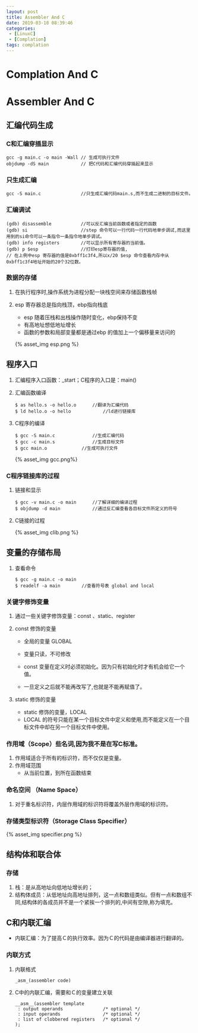 ```yaml
---
layout: post
title: Assembler And C
date: 2019-03-18 08:39:46
categories: 
 - [LinuxC]
 - [Complation]
tags: complation
---
```


#  Complation And C

# **Assembler And C**

## 汇编代码生成

### C和汇编穿插显示

```
gcc -g main.c -o main -Wall	// 生成可执行文件
objdump -dS main			// 把C代码和汇编代码穿插起来显示
```

### 只生成汇编

```
gcc -S main.c				//只生成汇编代码main.s,而不生成二进制的目标文件。
```

### 汇编调试

```
(gdb) disassemble			//可以反汇编当前函数或者指定的函数
(gdb) si 					//step 命令可以一行代码一行代码地单步调试,而这里用到的si命令可以一条指令一条指令地单步调试。
(gdb) info registers 		//可以显示所有寄存器的当前值。
(gdb) p $esp				//打印esp寄存器的值,
// 在上例中esp 寄存器的值是0xbff1c3f4,所以x/20 $esp 命令查看内存中从0xbff1c3f4地址开始的20个32位数。
```

### 数据的存储

1. 在执行程序时,操作系统为进程分配一块栈空间来存储函数栈帧

2. esp 寄存器总是指向栈顶，ebp指向栈底

   + esp 随着压栈和出栈操作随时变化，ebp保持不变
   + 有高地址想低地址增长
   + 函数的参数和局部变量都是通过ebp 的值加上一个偏移量来访问的

   {% asset_img esp.png %}

## 程序入口

1. 汇编程序入口函数：_start；C程序的入口是：main()

2. 汇编函数编译

   ```
   $ as hello.s -o hello.o		//翻译为汇编代码
   $ ld hello.o -o hello			//ld进行链接库
   ```

3. C程序的编译

   ```
   $ gcc -S main.c				//生成汇编代码
   $ gcc -c main.s				//生成目标文件
   $ gcc main.o				//生成可执行文件
   ```

   {% asset_img gcc.png%}

### C程序链接库的过程

1. 链接和显示

   ```
   $ gcc -v main.c -o main		//了解详细的编译过程
   $ objdump -d main			//通过反汇编查看各目标文件所定义的符号
   ```

2. C链接的过程

   {% asset_img clib.png %}

## 变量的存储布局

1. 查看命令

   ```
   $ gcc -g main.c -o main	
   $ readelf -a main		//查看符号表 global and local
   ```

### 关键字修饰变量

1. 通过一些关键字修饰变量：const 、static、register

2. const 修饰的变量

   + 全局的变量 GLOBAL

   + 变量只读，不可修改
   + const 变量在定义时必须初始化。因为只有初始化时才有机会给它一个值。
   + 一旦定义之后就不能再改写了,也就是不能再赋值了。

3. static 修饰的变量

   + static 修饰的变量，LOCAL
   + LOCAL 的符号只能在某一个目标文件中定义和使用,而不能定义在一个目标文件中却在另一个目标文件中使用。

### 作用域（Scope）些名词,因为我不是在写C标准。

1. 作用域适合于所有的标识符，而不仅仅是变量。
2. 作用域范围
   + 从当前位置，到所在函数结束

### 命名空间 （Name Space）

1. 对于重名标识符，内层作用域的标识符将覆盖外层作用域的标识符。

### 存储类型标识符（Storage Class Specifier）

{%  asset_img specifier.png %}

## 结构体和联合体

### 存储

1. 栈：是从高地址向低地址增长的；
2. 结构体成员：从低地址向高地址排列，这一点和数组类似。但有一点和数组不同,结构体的各成员并不是一个紧挨一个排列的,中间有空隙,称为填充。

## C和内联汇编

+ 内联汇编：为了提高Ｃ的执行效率。因为Ｃ的代码是由编译器进行翻译的。

### 内联方式

1. 内联格式

   ```
   _asm_(assembler code)
   ```

2. C中的内联汇编，需要和Ｃ的变量建立关联

   ```
   __asm__(assembler template
   	: output operands				/* optional */
   	: input operands				/* optional */
   	: list of clobbered registers	/* optional */
   );
   ```

